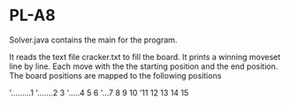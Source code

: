 # PL-A8

Solver.java contains the main for the program.

It reads the text file cracker.txt to fill the board.
It prints a winning moveset line by line.
Each move with the the starting position and the end position.
The board positions are mapped to the following positions

'.........1
'.......2   3
'.....4   5   6
'...7   8   9   10
'11  12   13  14  15
